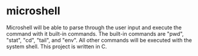 # microshell

Microshell will be able to parse through the user input and execute the command with it built-in commands. The built-in commands are "pwd", "stat", "cd", "tail", and "env". All other commands will be executed with the system shell. This project is written in C.
